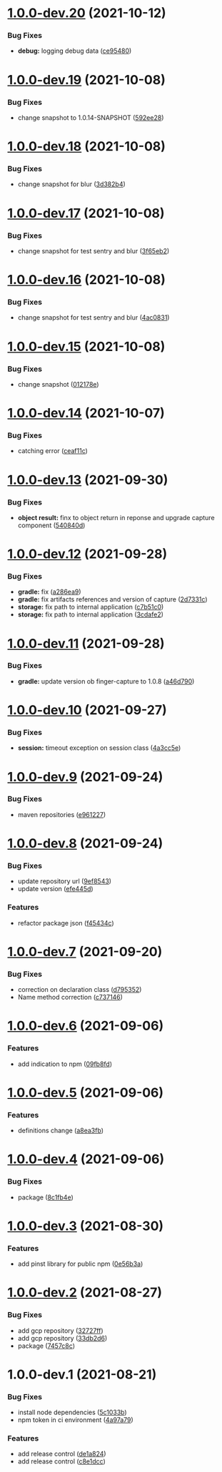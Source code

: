 # [1.0.0-dev.20](https://github.com/jaak-it/jaakrecog-fingerprint-capacitor/compare/v1.0.0-dev.19...v1.0.0-dev.20) (2021-10-12)


### Bug Fixes

* **debug:** logging debug data ([ce95480](https://github.com/jaak-it/jaakrecog-fingerprint-capacitor/commit/ce954806468c921be27692dfda0dfed2eddfa689))

# [1.0.0-dev.19](https://github.com/jaak-it/jaakrecog-fingerprint-capacitor/compare/v1.0.0-dev.18...v1.0.0-dev.19) (2021-10-08)


### Bug Fixes

* change snapshot to 1.0.14-SNAPSHOT ([592ee28](https://github.com/jaak-it/jaakrecog-fingerprint-capacitor/commit/592ee28f40adcdf54b1077dc3aed1fb8fd037556))

# [1.0.0-dev.18](https://github.com/jaak-it/jaakrecog-fingerprint-capacitor/compare/v1.0.0-dev.17...v1.0.0-dev.18) (2021-10-08)


### Bug Fixes

* change snapshot for blur ([3d382b4](https://github.com/jaak-it/jaakrecog-fingerprint-capacitor/commit/3d382b45614098c2ff0cc3e644198819927f5913))

# [1.0.0-dev.17](https://github.com/jaak-it/jaakrecog-fingerprint-capacitor/compare/v1.0.0-dev.16...v1.0.0-dev.17) (2021-10-08)


### Bug Fixes

* change snapshot for test sentry and blur ([3f65eb2](https://github.com/jaak-it/jaakrecog-fingerprint-capacitor/commit/3f65eb279c5211d2e0d84dd16acd065c411ddb0d))

# [1.0.0-dev.16](https://github.com/jaak-it/jaakrecog-fingerprint-capacitor/compare/v1.0.0-dev.15...v1.0.0-dev.16) (2021-10-08)


### Bug Fixes

* change snapshot for test sentry and blur ([4ac0831](https://github.com/jaak-it/jaakrecog-fingerprint-capacitor/commit/4ac0831f31301106d7e22e1ea53a8b9d5b85ca15))

# [1.0.0-dev.15](https://github.com/jaak-it/jaakrecog-fingerprint-capacitor/compare/v1.0.0-dev.14...v1.0.0-dev.15) (2021-10-08)


### Bug Fixes

* change snapshot ([012178e](https://github.com/jaak-it/jaakrecog-fingerprint-capacitor/commit/012178e7114336e5dd747c4344ac58afba67e70b))

# [1.0.0-dev.14](https://github.com/jaak-it/jaakrecog-fingerprint-capacitor/compare/v1.0.0-dev.13...v1.0.0-dev.14) (2021-10-07)


### Bug Fixes

* catching error ([ceaf11c](https://github.com/jaak-it/jaakrecog-fingerprint-capacitor/commit/ceaf11c9c8ac92ce8454bfb3872eb86c3485b868))

# [1.0.0-dev.13](https://github.com/jaak-it/jaakrecog-fingerprint-capacitor/compare/v1.0.0-dev.12...v1.0.0-dev.13) (2021-09-30)


### Bug Fixes

* **object result:** finx to object return in reponse and upgrade capture component ([540840d](https://github.com/jaak-it/jaakrecog-fingerprint-capacitor/commit/540840dad2cd2160f241993527a5322d0c63b06e))

# [1.0.0-dev.12](https://github.com/jaak-it/jaakrecog-fingerprint-capacitor/compare/v1.0.0-dev.11...v1.0.0-dev.12) (2021-09-28)


### Bug Fixes

* **gradle:** fix ([a286ea9](https://github.com/jaak-it/jaakrecog-fingerprint-capacitor/commit/a286ea9f5ddebded0e474b41d7bc2965ee7a9511))
* **gradle:** fix artifacts references and version of capture ([2d7331c](https://github.com/jaak-it/jaakrecog-fingerprint-capacitor/commit/2d7331c4e88738de247e00be1774abc4fe28f8e7))
* **storage:** fix path to internal application ([c7b51c0](https://github.com/jaak-it/jaakrecog-fingerprint-capacitor/commit/c7b51c027767eb2fba826a4511493bf9f3bec60a))
* **storage:** fix path to internal application ([3cdafe2](https://github.com/jaak-it/jaakrecog-fingerprint-capacitor/commit/3cdafe22a900de89f6f36330984a0377e4368b21))

# [1.0.0-dev.11](https://github.com/jaak-it/jaakrecog-fingerprint-capacitor/compare/v1.0.0-dev.10...v1.0.0-dev.11) (2021-09-28)


### Bug Fixes

* **gradle:** update version ob finger-capture to 1.0.8 ([a46d790](https://github.com/jaak-it/jaakrecog-fingerprint-capacitor/commit/a46d790f3831a9af27b3247800a489e0e880e46e))

# [1.0.0-dev.10](https://github.com/jaak-it/jaakrecog-fingerprint-capacitor/compare/v1.0.0-dev.9...v1.0.0-dev.10) (2021-09-27)


### Bug Fixes

* **session:** timeout exception on session class ([4a3cc5e](https://github.com/jaak-it/jaakrecog-fingerprint-capacitor/commit/4a3cc5e2d211a63419be64f6142c28544292768c))

# [1.0.0-dev.9](https://github.com/jaak-it/jaakrecog-fingerprint-capacitor/compare/v1.0.0-dev.8...v1.0.0-dev.9) (2021-09-24)


### Bug Fixes

* maven repositories ([e961227](https://github.com/jaak-it/jaakrecog-fingerprint-capacitor/commit/e961227e94bc0a8e9b4afd05d21be5687b5c8cbf))

# [1.0.0-dev.8](https://github.com/jaak-it/jaakrecog-fingerprint-capacitor/compare/v1.0.0-dev.7...v1.0.0-dev.8) (2021-09-24)


### Bug Fixes

* update repository url ([9ef8543](https://github.com/jaak-it/jaakrecog-fingerprint-capacitor/commit/9ef854361a3250528e33a4464d82e17556fdfbfc))
* update version ([efe445d](https://github.com/jaak-it/jaakrecog-fingerprint-capacitor/commit/efe445d985b2e3d63a5d22379905c0f8d8d7990e))


### Features

* refactor package json ([f45434c](https://github.com/jaak-it/jaakrecog-fingerprint-capacitor/commit/f45434c2d3b26977ef6fcb73214dc3e4c53a5d50))

# [1.0.0-dev.7](https://github.com/jaak-it/jaakrecog-fingerprint-capacitor/compare/v1.0.0-dev.6...v1.0.0-dev.7) (2021-09-20)


### Bug Fixes

* correction on declaration class ([d795352](https://github.com/jaak-it/jaakrecog-fingerprint-capacitor/commit/d79535254780f499b3928ea6ad74104e7a67f974))
* Name method correction ([c737146](https://github.com/jaak-it/jaakrecog-fingerprint-capacitor/commit/c7371465efc7a89357233edb9f57cd730f4724f3))

# [1.0.0-dev.6](https://github.com/jaak-it/jaakrecog-fingerprint-capacitor/compare/v1.0.0-dev.5...v1.0.0-dev.6) (2021-09-06)


### Features

* add indication to npm ([09fb8fd](https://github.com/jaak-it/jaakrecog-fingerprint-capacitor/commit/09fb8fd307200fe0d57e5f1f8866eab320a440ca))

# [1.0.0-dev.5](https://github.com/jaak-it/jaakrecog-fingerprint-capacitor/compare/v1.0.0-dev.4...v1.0.0-dev.5) (2021-09-06)


### Features

* definitions change ([a8ea3fb](https://github.com/jaak-it/jaakrecog-fingerprint-capacitor/commit/a8ea3fb46781d1f24786e5763644c098d9e7ca45))

# [1.0.0-dev.4](https://github.com/jaak-it/jaakrecog-fingerprint-capacitor/compare/v1.0.0-dev.3...v1.0.0-dev.4) (2021-09-06)


### Bug Fixes

* package ([8c1fb4e](https://github.com/jaak-it/jaakrecog-fingerprint-capacitor/commit/8c1fb4e8254255861c17f24cba659b22a5531a09))

# [1.0.0-dev.3](https://github.com/jaak-it/jaakrecog-fingerprint-capacitor/compare/v1.0.0-dev.2...v1.0.0-dev.3) (2021-08-30)


### Features

* add pinst library for public npm ([0e56b3a](https://github.com/jaak-it/jaakrecog-fingerprint-capacitor/commit/0e56b3af65211b16436cda062739dcf93878c7a1))

# [1.0.0-dev.2](https://github.com/jaak-it/jaakrecog-fingerprint-capacitor/compare/v1.0.0-dev.1...v1.0.0-dev.2) (2021-08-27)


### Bug Fixes

* add gcp repository ([32727ff](https://github.com/jaak-it/jaakrecog-fingerprint-capacitor/commit/32727ff7681cc582ec3086ada492df6c6293ff9c))
* add gcp repository ([33db2d6](https://github.com/jaak-it/jaakrecog-fingerprint-capacitor/commit/33db2d69bf92ec3983e280f6172922127fe06708))
* package ([7457c8c](https://github.com/jaak-it/jaakrecog-fingerprint-capacitor/commit/7457c8cf8f0b0fc2b685a35be79d4b93ecd004c3))

# 1.0.0-dev.1 (2021-08-21)


### Bug Fixes

* install node dependencies ([5c1033b](https://github.com/jaak-it/jaakrecog-fingerprint-capacitor/commit/5c1033b4b6b1acd6793770a2fc7b98a15cb2c91e))
* npm token in ci environment ([4a97a79](https://github.com/jaak-it/jaakrecog-fingerprint-capacitor/commit/4a97a7930bd1d6cac72cb88e650a945b63db3db6))


### Features

* add release control ([de1a824](https://github.com/jaak-it/jaakrecog-fingerprint-capacitor/commit/de1a82456a4de4e029b8faf1bd59ea7863ee5d56))
* add release control ([c8e1dcc](https://github.com/jaak-it/jaakrecog-fingerprint-capacitor/commit/c8e1dcc01b320ee5fd05645d83d6ad3a6b5267d7))

